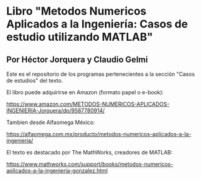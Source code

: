 # Libro "Metodos Numericos Aplicados a la Ingeniería: Casos de estudio utilizando MATLAB"
## Por Héctor Jorquera y Claudio Gelmi


Este es el repositorio de los programas pertenecientes a la sección "Casos de estudios" del texto.

El libro puede adquirirse en Amazon (formato papel o e-book):

https://www.amazon.com/METODOS-NUMERICOS-APLICADOS-INGENIERIA-Jorquera/dp/9587780914/

Tambien desde Alfaomega México:

https://alfaomega.com.mx/producto/metodos-numericos-aplicados-a-la-ingenieria/

El texto es destacado por The MathWorks, creadores de MATLAB:

https://www.mathworks.com/support/books/metodos-numericos-aplicados-a-la-ingenieria-gonzalez.html
